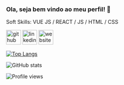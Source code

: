 ### Ola, seja bem vindo ao meu perfil! 👋

Soft Skills: VUE JS / REACT / JS / HTML / CSS

[<img src='https://cdn.jsdelivr.net/npm/simple-icons@3.0.1/icons/github.svg' alt='github' height='40'>](https://github.com/digosts)  [<img src='https://cdn.jsdelivr.net/npm/simple-icons@3.0.1/icons/linkedin.svg' alt='linkedin' height='40'>](https://www.linkedin.com/in/https://www.linkedin.com/in/rodrigo-braga-developer//)  [<img src='https://cdn.jsdelivr.net/npm/simple-icons@3.0.1/icons/icloud.svg' alt='website' height='40'>](https://rvupdesign.com.br/)  

[![Top Langs](https://github-readme-stats.vercel.app/api/top-langs/?username=digosts&layout=compact)](https://github.com/anuraghazra/github-readme-stats)

![GitHub stats](https://github-readme-stats.vercel.app/api?username=digosts&show_icons=true&theme=radical)  

![Profile views](https://gpvc.arturio.dev/digosts)  

